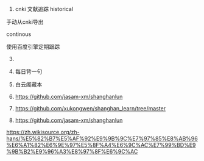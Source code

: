 1.  cnki 文献追踪
historical

手动从cnki导出


continous 

使用百度引擎定期跟踪


3.  


4. 每日背一句
5. 白云阁藏本
2. https://github.com/jasam-xm/shanghanlun
3. https://github.com/xukongwen/shanghan_learn/tree/master
4. https://github.com/jasam-xm/shanghanlun


https://zh.wikisource.org/zh-hans/%E5%82%B7%E5%AF%92%E9%9B%9C%E7%97%85%E8%AB%96%E6%A1%82%E6%9E%97%E5%8F%A4%E6%9C%AC%E7%99%BD%E9%9B%B2%E9%96%A3%E8%97%8F%E6%9C%AC

